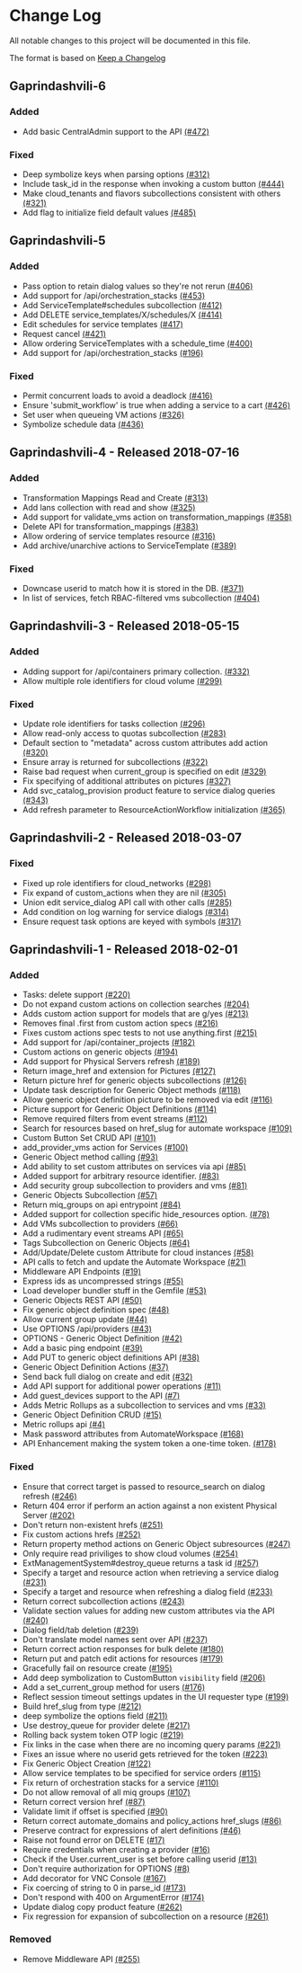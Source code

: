 # Change Log

All notable changes to this project will be documented in this file.

The format is based on [Keep a Changelog](http://keepachangelog.com/en/1.0.0/)


## Gaprindashvili-6

### Added
- Add basic CentralAdmin support to the API [(#472)](https://github.com/ManageIQ/manageiq-api/pull/472)

### Fixed
- Deep symbolize keys when parsing options [(#312)](https://github.com/ManageIQ/manageiq-api/pull/312)
- Include task_id in the response when invoking a custom button [(#444)](https://github.com/ManageIQ/manageiq-api/pull/444)
- Make cloud_tenants and flavors subcollections consistent with others [(#321)](https://github.com/ManageIQ/manageiq-api/pull/321)
- Add flag to initialize field default values [(#485)](https://github.com/ManageIQ/manageiq-api/pull/485)

## Gaprindashvili-5

### Added
- Pass option to retain dialog values so they're not rerun [(#406)](https://github.com/ManageIQ/manageiq-api/pull/406)
- Add support for /api/orchestration_stacks [(#453)](https://github.com/ManageIQ/manageiq-api/pull/453)
- Add ServiceTemplate#schedules subcollection [(#412)](https://github.com/ManageIQ/manageiq-api/pull/412)
- Add DELETE service_templates/X/schedules/X [(#414)](https://github.com/ManageIQ/manageiq-api/pull/414)
- Edit schedules for service templates [(#417)](https://github.com/ManageIQ/manageiq-api/pull/417)
- Request cancel [(#421)](https://github.com/ManageIQ/manageiq-api/pull/421)
- Allow ordering ServiceTemplates with a schedule_time [(#400)](https://github.com/ManageIQ/manageiq-api/pull/400)
- Add support for /api/orchestration_stacks [(#196)](https://github.com/ManageIQ/manageiq-api/pull/196)

### Fixed
- Permit concurrent loads to avoid a deadlock [(#416)](https://github.com/ManageIQ/manageiq-api/pull/416)
- Ensure 'submit_workflow' is true when adding a service to a cart [(#426)](https://github.com/ManageIQ/manageiq-api/pull/426)
- Set user when queueing VM actions [(#326)](https://github.com/ManageIQ/manageiq-api/pull/326)
- Symbolize schedule data [(#436)](https://github.com/ManageIQ/manageiq-api/pull/436)

## Gaprindashvili-4 - Released 2018-07-16

### Added
- Transformation Mappings Read and Create [(#313)](https://github.com/ManageIQ/manageiq-api/pull/313)
- Add lans collection with read and show [(#325)](https://github.com/ManageIQ/manageiq-api/pull/325)
- Add support for validate_vms action on transformation_mappings [(#358)](https://github.com/ManageIQ/manageiq-api/pull/358)
- Delete API for transformation_mappings [(#383)](https://github.com/ManageIQ/manageiq-api/pull/383)
- Allow ordering of service templates resource [(#316)](https://github.com/ManageIQ/manageiq-api/pull/316)
- Add archive/unarchive actions to ServiceTemplate [(#389)](https://github.com/ManageIQ/manageiq-api/pull/389)

### Fixed
- Downcase userid to match how it is stored in the DB. [(#371)](https://github.com/ManageIQ/manageiq-api/pull/371)
- In list of services, fetch RBAC-filtered vms subcollection [(#404)](https://github.com/ManageIQ/manageiq-api/pull/404)

## Gaprindashvili-3 - Released 2018-05-15

### Added
- Adding support for /api/containers primary collection. [(#332)](https://github.com/ManageIQ/manageiq-api/pull/332)
- Allow multiple role identifiers for cloud volume [(#299)](https://github.com/ManageIQ/manageiq-api/pull/299)

### Fixed
- Update role identifiers for tasks collection [(#296)](https://github.com/ManageIQ/manageiq-api/pull/296)
- Allow read-only access to quotas subcollection [(#283)](https://github.com/ManageIQ/manageiq-api/pull/283)
- Default section to "metadata" across custom attributes add action [(#320)](https://github.com/ManageIQ/manageiq-api/pull/320)
- Ensure array is returned for subcollections [(#322)](https://github.com/ManageIQ/manageiq-api/pull/322)
- Raise bad request when current_group is specified on edit [(#329)](https://github.com/ManageIQ/manageiq-api/pull/329)
- Fix specifying of additional attributes on pictures [(#327)](https://github.com/ManageIQ/manageiq-api/pull/327)
- Add svc_catalog_provision product feature to service dialog queries [(#343)](https://github.com/ManageIQ/manageiq-api/pull/343)
- Add refresh parameter to ResourceActionWorkflow initialization [(#365)](https://github.com/ManageIQ/manageiq-api/pull/365)

## Gaprindashvili-2 - Released 2018-03-07

### Fixed
- Fixed up role identifiers for cloud_networks [(#298)](https://github.com/ManageIQ/manageiq-api/pull/298)
- Fix expand of custom_actions when they are nil [(#305)](https://github.com/ManageIQ/manageiq-api/pull/305)
- Union edit service_dialog API call with other calls [(#285)](https://github.com/ManageIQ/manageiq-api/pull/285)
- Add condition on log warning for service dialogs [(#314)](https://github.com/ManageIQ/manageiq-api/pull/314)
- Ensure request task options are keyed with symbols [(#317)](https://github.com/ManageIQ/manageiq-api/pull/317)

## Gaprindashvili-1 - Released 2018-02-01

### Added
- Tasks: delete support [(#220)](https://github.com/ManageIQ/manageiq-api/pull/220)
- Do not expand custom actions on collection searches [(#204)](https://github.com/ManageIQ/manageiq-api/pull/204)
- Adds custom action support for models that are g/yes [(#213)](https://github.com/ManageIQ/manageiq-api/pull/213)
- Removes final .first from custom action specs [(#216)](https://github.com/ManageIQ/manageiq-api/pull/216)
- Fixes custom actions spec tests to not use anything.first [(#215)](https://github.com/ManageIQ/manageiq-api/pull/215)
- Add support for /api/container_projects [(#182)](https://github.com/ManageIQ/manageiq-api/pull/182)
- Custom actions on generic objects [(#194)](https://github.com/ManageIQ/manageiq-api/pull/194)
- Add support for Physical Servers refresh [(#189)](https://github.com/ManageIQ/manageiq-api/pull/189)
- Return image_href and extension for Pictures [(#127)](https://github.com/ManageIQ/manageiq-api/pull/127)
- Return picture href for generic objects subcollections [(#126)](https://github.com/ManageIQ/manageiq-api/pull/126)
- Update task description for Generic Object methods [(#118)](https://github.com/ManageIQ/manageiq-api/pull/118)
- Allow generic object definition picture to be removed via edit [(#116)](https://github.com/ManageIQ/manageiq-api/pull/116)
- Picture support for Generic Object Definitions [(#114)](https://github.com/ManageIQ/manageiq-api/pull/114)
- Remove required filters from event streams [(#112)](https://github.com/ManageIQ/manageiq-api/pull/112)
- Search for resources based on href_slug  for automate workspace [(#109)](https://github.com/ManageIQ/manageiq-api/pull/109)
- Custom Button Set CRUD API [(#101)](https://github.com/ManageIQ/manageiq-api/pull/101)
- add_provider_vms action for Services [(#100)](https://github.com/ManageIQ/manageiq-api/pull/100)
- Generic Object method calling  [(#93)](https://github.com/ManageIQ/manageiq-api/pull/93)
- Add ability to set custom attributes on services via api [(#85)](https://github.com/ManageIQ/manageiq-api/pull/85)
- Added support for arbitrary resource identifier. [(#83)](https://github.com/ManageIQ/manageiq-api/pull/83)
- Add security group subcollection to providers and vms [(#81)](https://github.com/ManageIQ/manageiq-api/pull/81)
- Generic Objects Subcollection [(#57)](https://github.com/ManageIQ/manageiq-api/pull/57)
- Return miq_groups on api entrypoint  [(#84)](https://github.com/ManageIQ/manageiq-api/pull/84)
- Added support for collection specific hide_resources option. [(#78)](https://github.com/ManageIQ/manageiq-api/pull/78)
- Add VMs subcollection to providers [(#66)](https://github.com/ManageIQ/manageiq-api/pull/66)
- Add a rudimentary event streams API [(#65)](https://github.com/ManageIQ/manageiq-api/pull/65)
- Tags Subcollection on Generic Objects [(#64)](https://github.com/ManageIQ/manageiq-api/pull/64)
- Add/Update/Delete custom Attribute for cloud instances [(#58)](https://github.com/ManageIQ/manageiq-api/pull/58)
- API calls to fetch and update the Automate Workspace [(#21)](https://github.com/ManageIQ/manageiq-api/pull/21)
- Middleware API Endpoints [(#19)](https://github.com/ManageIQ/manageiq-api/pull/19)
- Express ids as uncompressed strings [(#55)](https://github.com/ManageIQ/manageiq-api/pull/55)
- Load developer bundler stuff in the Gemfile [(#53)](https://github.com/ManageIQ/manageiq-api/pull/53)
- Generic Objects REST API [(#50)](https://github.com/ManageIQ/manageiq-api/pull/50)
- Fix generic object definition spec [(#48)](https://github.com/ManageIQ/manageiq-api/pull/48)
- Allow current group update  [(#44)](https://github.com/ManageIQ/manageiq-api/pull/44)
- Use OPTIONS /api/providers [(#43)](https://github.com/ManageIQ/manageiq-api/pull/43)
- OPTIONS - Generic Object Definition [(#42)](https://github.com/ManageIQ/manageiq-api/pull/42)
- Add a basic ping endpoint [(#39)](https://github.com/ManageIQ/manageiq-api/pull/39)
- Add PUT to generic object definitions API [(#38)](https://github.com/ManageIQ/manageiq-api/pull/38)
- Generic Object Definition Actions [(#37)](https://github.com/ManageIQ/manageiq-api/pull/37)
- Send back full dialog on create and edit [(#32)](https://github.com/ManageIQ/manageiq-api/pull/32)
- Add API support for additional power operations [(#11)](https://github.com/ManageIQ/manageiq-api/pull/11)
- Add guest_devices support to the API [(#7)](https://github.com/ManageIQ/manageiq-api/pull/7)
- Adds Metric Rollups as a subcollection to services and vms [(#33)](https://github.com/ManageIQ/manageiq-api/pull/33)
- Generic Object Definition CRUD [(#15)](https://github.com/ManageIQ/manageiq-api/pull/15)
- Metric rollups api [(#4)](https://github.com/ManageIQ/manageiq-api/pull/4)
- Mask password attributes from AutomateWorkspace [(#168)](https://github.com/ManageIQ/manageiq-api/pull/168)
- API Enhancement making the system token a one-time token. [(#178)](https://github.com/ManageIQ/manageiq-api/pull/178)

### Fixed
- Ensure that correct target is passed to resource_search on dialog refresh [(#246)](https://github.com/ManageIQ/manageiq-api/pull/246)
- Return 404 error if perform an action against a non existent Physical Server [(#202)](https://github.com/ManageIQ/manageiq-api/pull/202)
- Don't return non-existent hrefs [(#251)](https://github.com/ManageIQ/manageiq-api/pull/251)
- Fix custom actions hrefs [(#252)](https://github.com/ManageIQ/manageiq-api/pull/252)
- Return property method actions on Generic Object subresources [(#247)](https://github.com/ManageIQ/manageiq-api/pull/247)
- Only require read priviliges to show cloud volumes [(#254)](https://github.com/ManageIQ/manageiq-api/pull/254)
- ExtManagementSystem#destroy_queue returns a task id [(#257)](https://github.com/ManageIQ/manageiq-api/pull/257)
- Specify a target and resource action when retrieving a service dialog [(#231)](https://github.com/ManageIQ/manageiq-api/pull/231)
- Specify a target and resource when refreshing a dialog field [(#233)](https://github.com/ManageIQ/manageiq-api/pull/233)
- Return correct subcollection actions [(#243)](https://github.com/ManageIQ/manageiq-api/pull/243)
- Validate section values for adding new custom attributes via the API [(#240)](https://github.com/ManageIQ/manageiq-api/pull/240)
- Dialog field/tab deletion [(#239)](https://github.com/ManageIQ/manageiq-api/pull/239)
- Don't translate model names sent over API [(#237)](https://github.com/ManageIQ/manageiq-api/pull/237)
- Return correct action responses for bulk delete [(#180)](https://github.com/ManageIQ/manageiq-api/pull/180)
- Return put and patch edit actions for resources [(#179)](https://github.com/ManageIQ/manageiq-api/pull/179)
- Gracefully fail on resource create [(#195)](https://github.com/ManageIQ/manageiq-api/pull/195)
- Add deep symbolization to CustomButton `visibility` field [(#206)](https://github.com/ManageIQ/manageiq-api/pull/206)
- Add a set_current_group method for users [(#176)](https://github.com/ManageIQ/manageiq-api/pull/176)
- Reflect session timeout settings updates in the UI requester type [(#199)](https://github.com/ManageIQ/manageiq-api/pull/199)
- Build href_slug from type [(#212)](https://github.com/ManageIQ/manageiq-api/pull/212)
- deep symbolize the options field [(#211)](https://github.com/ManageIQ/manageiq-api/pull/211)
- Use destroy_queue for provider delete [(#217)](https://github.com/ManageIQ/manageiq-api/pull/217)
- Rolling back system token OTP logic [(#219)](https://github.com/ManageIQ/manageiq-api/pull/219)
- Fix links in the case when there are no incoming query params [(#221)](https://github.com/ManageIQ/manageiq-api/pull/221)
- Fixes an issue where no userid gets retrieved for the token [(#223)](https://github.com/ManageIQ/manageiq-api/pull/223)
- Fix Generic Object Creation [(#122)](https://github.com/ManageIQ/manageiq-api/pull/122)
- Allow service templates to be specified for service orders [(#115)](https://github.com/ManageIQ/manageiq-api/pull/115)
- Fix return of orchestration stacks for a service [(#110)](https://github.com/ManageIQ/manageiq-api/pull/110)
- Do not allow removal of all miq groups  [(#107)](https://github.com/ManageIQ/manageiq-api/pull/107)
- Return correct version href  [(#87)](https://github.com/ManageIQ/manageiq-api/pull/87)
- Validate limit if offset is specified [(#90)](https://github.com/ManageIQ/manageiq-api/pull/90)
- Return correct automate_domains and policy_actions href_slugs [(#86)](https://github.com/ManageIQ/manageiq-api/pull/86)
- Preserve contract for expressions of alert definitions [(#46)](https://github.com/ManageIQ/manageiq-api/pull/46)
- Raise not found error on DELETE [(#17)](https://github.com/ManageIQ/manageiq-api/pull/17)
- Require credentials when creating a provider [(#16)](https://github.com/ManageIQ/manageiq-api/pull/16)
- Check if the User.current_user is set before calling userid [(#13)](https://github.com/ManageIQ/manageiq-api/pull/13)
- Don't require authorization for OPTIONS [(#8)](https://github.com/ManageIQ/manageiq-api/pull/8)
- Add decorator for VNC Console [(#167)](https://github.com/ManageIQ/manageiq-api/pull/167)
- Fix coercing of string to 0 in parse_id [(#173)](https://github.com/ManageIQ/manageiq-api/pull/173)
- Don't respond with 400 on ArgumentError [(#174)](https://github.com/ManageIQ/manageiq-api/pull/174)
- Update dialog copy product feature [(#262)](https://github.com/ManageIQ/manageiq-api/pull/262)
- Fix regression for expansion of subcollection on a resource [(#261)](https://github.com/ManageIQ/manageiq-api/pull/261)

### Removed
- Remove Middleware API [(#255)](https://github.com/ManageIQ/manageiq-api/pull/255)
